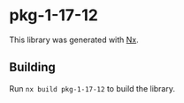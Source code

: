 # pkg-1-17-12

This library was generated with [Nx](https://nx.dev).

## Building

Run `nx build pkg-1-17-12` to build the library.
